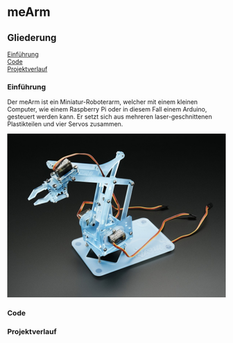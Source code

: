 # meArm

## Gliederung
[Einführung](#einf)<br>
[Code](#code)<br>
[Projektverlauf](#verl)<br>

### Einführung<a name="einf"></a>
Der meArm ist ein Miniatur-Roboterarm, welcher mit einem kleinen Computer, wie einem Raspberry Pi oder in diesem Fall einem Arduino, gesteuert werden kann. Er setzt sich aus mehreren laser-geschnittenen Plastikteilen und vier Servos zusammen.

![pic1](Bilder/2012-01.jpg "meArm Beispielbild")



### Code<a name="code"></a>

### Projektverlauf<a name="verl"></a>
